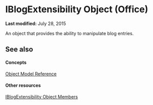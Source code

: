 
# IBlogExtensibility Object (Office)

 **Last modified:** July 28, 2015

An object that provides the ability to manipulate blog entries.

## See also


#### Concepts


 [Object Model Reference](499c789a-aba2-0fad-649a-0ea964cd3b5e.md)
#### Other resources


 [IBlogExtensibility Object Members](55f27978-9b18-f9a5-c276-298b2539ec3c.md)
